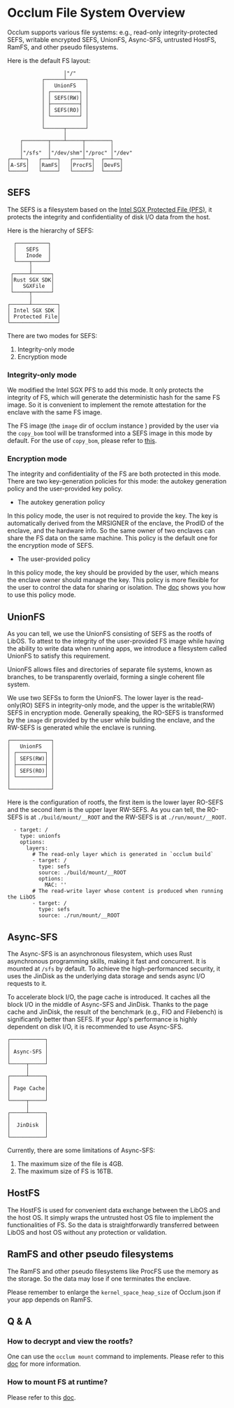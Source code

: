 # Occlum File System Overview

Occlum supports various file systems: e.g., read-only integrity-protected SEFS, writable encrypted SEFS, UnionFS, Async-SFS, untrusted HostFS, RamFS, and other pseudo filesystems.

Here is the default FS layout:

```
                  │"/"
           ┌──────┴──────┐
           │   UnionFS   │
           │ ┌─────────┐ │
           │ │ SEFS(RW)│ │
           │ ├─────────┤ │
           │ │ SEFS(RO)│ │
           │ └─────────┘ │
           │             │
           └──────┬──────┘
                  │
    ┌────────┬────┴─────┬────────┐
    │        │          │        │
    │"/sfs"  │"/dev/shm"│"/proc" │"/dev"
┌───┴─┐   ┌──┴──┐   ┌───┴──┐  ┌──┴──┐
│A-SFS│   │RamFS│   │ProcFS│  │DevFS│
└─────┘   └─────┘   └──────┘  └─────┘
```

## SEFS
The SEFS is a filesystem based on the [Intel SGX Protected File (PFS)](https://www.intel.com/content/www/us/en/developer/articles/technical/overview-of-intel-protected-file-system-library-using-software-guard-extensions.html), it protects the integrity and confidentiality of disk I/O data from the host.

Here is the hierarchy of SEFS:
```
  ┌──────────┐
  │   SEFS   │
  │   Inode  │
  └────┬─────┘
       │
 ┌─────┴──────┐
 │Rust SGX SDK│
 │   SGXFile  │
 └─────┬──────┘
       │
┌──────┴────────┐
│ Intel SGX SDK │
│ Protected File│
└───────────────┘
```

There are two modes for SEFS:
1. Integrity-only mode
2. Encryption mode

### Integrity-only mode
We modified the Intel SGX PFS to add this mode. It only protects the integrity of FS, which will generate the deterministic hash for the same FS image. So it is convenient to implement the remote attestation for the enclave with the same FS image.

The FS image (the `image` dir of occlum instance ) provided by the user via the `copy_bom` tool will be transformed into a SEFS image in this mode by default. For the use of `copy_bom`, please refer to [this](https://occlum.readthedocs.io/en/latest/tools/copy_bom.html).

### Encryption mode
The integrity and confidentiality of the FS are both protected in this mode. There are two key-generation policies for this mode: the autokey generation policy and the user-provided key policy.

* The autokey generation policy

In this policy mode, the user is not required to provide the key. The key is automatically derived from the MRSIGNER of the enclave, the ProdID of the enclave, and the hardware info. So the same owner of two enclaves can share the FS data on the same machine.
This policy is the default one for the encryption mode of SEFS.

* The user-provided policy

In this policy mode, the key should be provided by the user, which means the enclave owner should manage the key. This policy is more flexible for the user to control the data for sharing or isolation. The [doc](https://occlum.readthedocs.io/en/latest/filesystem/encrypted_image.html) shows you how to use this policy mode.

## UnionFS
As you can tell, we use the UnionFS consisting of SEFS as the rootfs of LibOS. To attest to the integrity of the user-provided FS image while having the ability to write data when running apps, we introduce a filesystem called UnionFS to satisfy this requirement.

UnionFS allows files and directories of separate file systems, known as branches,  to be transparently overlaid, forming a single coherent file system.

We use two SEFSs to form the UnionFS. The lower layer is the read-only(RO) SEFS in integrity-only mode, and the upper is the writable(RW) SEFS in encryption mode. Generally speaking, the RO-SEFS is transformed by the `image` dir provided by the user while building the enclave, and the RW-SEFS is generated while the enclave is running.

```
┌─────────────┐
│   UnionFS   │
│ ┌─────────┐ │
│ │ SEFS(RW)│ │
│ ├─────────┤ │
│ │ SEFS(RO)│ │
│ └─────────┘ │
│             │
└─────────────┘
```

Here is the configuration of rootfs, the first item is the lower layer RO-SEFS and the second item is the upper layer RW-SEFS. As you can tell, the RO-SEFS is at `./build/mount/__ROOT` and the RW-SEFS is at `./run/mount/__ROOT`.
```
  - target: /
    type: unionfs
    options:
      layers:
        # The read-only layer which is generated in `occlum build`
        - target: /
          type: sefs
          source: ./build/mount/__ROOT
          options:
            MAC: ''
        # The read-write layer whose content is produced when running the LibOS
        - target: /
          type: sefs
          source: ./run/mount/__ROOT
```

## Async-SFS
The Async-SFS is an asynchronous filesystem, which uses Rust asynchronous programming skills, making it fast and concurrent. It is mounted at `/sfs` by default. To achieve the high-performanced security, it uses the JinDisk as the underlying data storage and sends async I/O requests to it.

To accelerate block I/O, the page cache is introduced. It caches all the block I/O in the middle of Async-SFS and JinDisk. Thanks to the page cache and JinDisk, the result of the benchmark (e.g., FIO and Filebench) is significantly better than SEFS. If your App's performance is highly dependent on disk I/O, it is recommended to use Async-SFS.
```
┌───────────┐
│           │
│ Async-SFS │
│           │
└─────┬─────┘
      │
┌─────┴─────┐
│           │
│ Page Cache│
│           │
└─────┬─────┘
      │
┌─────┴─────┐
│           │
│  JinDisk  │
│           │
└───────────┘
```

Currently, there are some limitations of Async-SFS:
1. The maximum size of the file is 4GB.
2. The maximum size of FS is 16TB.

## HostFS
The HostFS is used for convenient data exchange between the LibOS and the host OS. It simply wraps the untrusted host OS file to implement the functionalities of FS. So the data is straightforwardly transferred between LibOS and host OS without any protection or validation.

## RamFS and other pseudo filesystems
The RamFS and other pseudo filesystems like ProcFS use the memory as the storage. So the data may lose if one terminates the enclave.

Please remember to enlarge the `kernel_space_heap_size` of Occlum.json if your app depends on RamFS.

## Q & A

### How to decrypt and view the rootfs?
One can use the `occlum mount` command to implements. Please refer to this [doc](https://occlum.readthedocs.io/en/latest/filesystem/mount.html#mount-command) for more information.

### How to mount FS at runtime?
Please refer to this [doc](https://occlum.readthedocs.io/en/latest/filesystem/mount.html#mount-and-unmount-filesystems-at-runtime).
